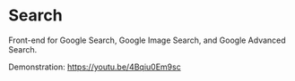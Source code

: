 # Search

Front-end for Google Search, Google Image Search, and Google Advanced Search.

Demonstration: https://youtu.be/4Bqiu0Em9sc

